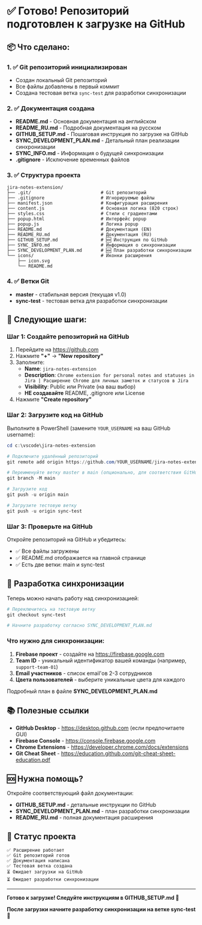 # ✅ Готово! Репозиторий подготовлен к загрузке на GitHub

## 📦 Что сделано:

### 1. ✅ Git репозиторий инициализирован
- Создан локальный Git репозиторий
- Все файлы добавлены в первый коммит
- Создана тестовая ветка `sync-test` для разработки синхронизации

### 2. ✅ Документация создана
- **README.md** - Основная документация на английском
- **README_RU.md** - Подробная документация на русском
- **GITHUB_SETUP.md** - Пошаговая инструкция по загрузке на GitHub
- **SYNC_DEVELOPMENT_PLAN.md** - Детальный план реализации синхронизации
- **SYNC_INFO.md** - Информация о будущей синхронизации
- **.gitignore** - Исключение временных файлов

### 3. ✅ Структура проекта
```
jira-notes-extension/
├── .git/                          # Git репозиторий
├── .gitignore                     # Игнорируемые файлы
├── manifest.json                  # Конфигурация расширения
├── content.js                     # Основная логика (820 строк)
├── styles.css                     # Стили с градиентами
├── popup.html                     # Интерфейс popup
├── popup.js                       # Логика popup
├── README.md                      # Документация (EN)
├── README_RU.md                   # Документация (RU)
├── GITHUB_SETUP.md                # 🆕 Инструкция по GitHub
├── SYNC_INFO.md                   # Информация о синхронизации
├── SYNC_DEVELOPMENT_PLAN.md       # 🆕 План разработки синхронизации
└── icons/                         # Иконки расширения
    ├── icon.svg
    └── README.md
```

### 4. ✅ Ветки Git
- **master** - стабильная версия (текущая v1.0)
- **sync-test** - тестовая ветка для разработки синхронизации

## 🚀 Следующие шаги:

### Шаг 1: Создайте репозиторий на GitHub

1. Перейдите на https://github.com
2. Нажмите **"+"** → **"New repository"**
3. Заполните:
   - **Name**: `jira-notes-extension`
   - **Description**: `Chrome extension for personal notes and statuses in Jira | Расширение Chrome для личных заметок и статусов в Jira`
   - **Visibility**: Public или Private (на ваш выбор)
   - **НЕ создавайте** README, .gitignore или License
4. Нажмите **"Create repository"**

### Шаг 2: Загрузите код на GitHub

Выполните в PowerShell (замените `YOUR_USERNAME` на ваш GitHub username):

```powershell
cd c:\vscode\jira-notes-extension

# Подключите удалённый репозиторий
git remote add origin https://github.com/YOUR_USERNAME/jira-notes-extension.git

# Переименуйте ветку master в main (опционально, для соответствия GitHub стандартам)
git branch -M main

# Загрузите код
git push -u origin main

# Загрузите тестовую ветку
git push -u origin sync-test
```

### Шаг 3: Проверьте на GitHub

Откройте репозиторий на GitHub и убедитесь:
- ✅ Все файлы загружены
- ✅ README.md отображается на главной странице
- ✅ Есть две ветки: main и sync-test

## 🔄 Разработка синхронизации

Теперь можно начать работу над синхронизацией:

```powershell
# Переключитесь на тестовую ветку
git checkout sync-test

# Начните разработку согласно SYNC_DEVELOPMENT_PLAN.md
```

### Что нужно для синхронизации:

1. **Firebase проект** - создайте на https://firebase.google.com
2. **Team ID** - уникальный идентификатор вашей команды (например, `support-team-01`)
3. **Email участников** - список email'ов 2-3 сотрудников
4. **Цвета пользователей** - выберите уникальные цвета для каждого

Подробный план в файле **SYNC_DEVELOPMENT_PLAN.md**

## 📚 Полезные ссылки

- **GitHub Desktop** - https://desktop.github.com (если предпочитаете GUI)
- **Firebase Console** - https://console.firebase.google.com
- **Chrome Extensions** - https://developer.chrome.com/docs/extensions
- **Git Cheat Sheet** - https://education.github.com/git-cheat-sheet-education.pdf

## 🆘 Нужна помощь?

Откройте соответствующий файл документации:
- **GITHUB_SETUP.md** - детальные инструкции по GitHub
- **SYNC_DEVELOPMENT_PLAN.md** - план разработки синхронизации
- **README_RU.md** - полная документация расширения

## 🎉 Статус проекта

```
✅ Расширение работает
✅ Git репозиторий готов
✅ Документация написана
✅ Тестовая ветка создана
⏳ Ожидает загрузки на GitHub
⏳ Ожидает разработки синхронизации
```

---

**Готово к загрузке! Следуйте инструкциям в GITHUB_SETUP.md 🚀**

**После загрузки начните разработку синхронизации на ветке sync-test 🔄**
